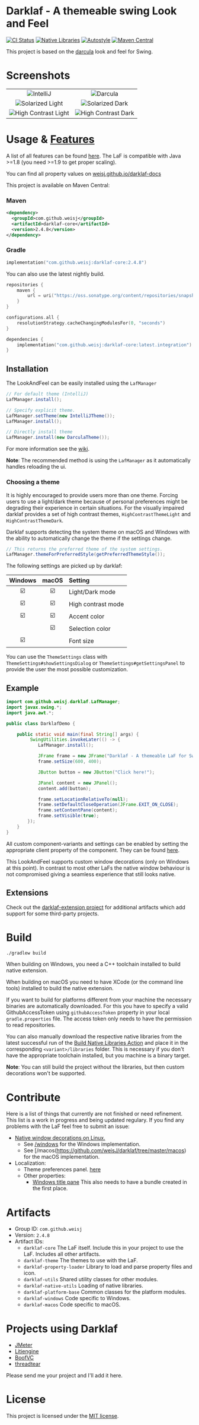 # Darklaf -  A themeable swing Look and Feel

[![CI Status](https://github.com/weisJ/darklaf/workflows/CI/badge.svg?branch=master)](https://github.com/weisJ/darklaf/actions?query=workflow%3ACI)
[![Native Libraries](https://github.com/weisJ/darklaf/workflows/Build%20Native%20Libraries/badge.svg)](https://github.com/weisJ/darklaf/actions?query=workflow%3A%22Build+Native+Libraries%22)
[![Autostyle](https://github.com/weisJ/darklaf/workflows/Autostyle/badge.svg)](https://github.com/weisJ/darklaf/actions?query=workflow%3AAutostyle)
[![Maven Central](https://img.shields.io/maven-central/v/com.github.weisj/darklaf-core?label=Maven%20Central)](https://search.maven.org/artifact/com.github.weisj/darklaf-core)

This project is based on the [darcula](https://github.com/bulenkov/Darcula) look and feel for Swing.

# Screenshots
|   |   |
|:-:|:-:|
|![IntelliJ](https://github.com/weisJ/darklaf/blob/master/img/file_chooser/intellij.png)|![Darcula](https://github.com/weisJ/darklaf/blob/master/img/file_chooser/darcula.png)|
|![Solarized Light](https://github.com/weisJ/darklaf/blob/master/img/file_chooser/solatized_light.png)|![Solarized Dark](https://github.com/weisJ/darklaf/blob/master/img/file_chooser/solarized_dark.png)|
|![High Contrast Light](https://github.com/weisJ/darklaf/blob/master/img/file_chooser/high_constrast_light.png)|![High Contrast Dark](https://github.com/weisJ/darklaf/blob/master/img/file_chooser/high_constrast_dark.png)|

# Usage & [Features](https://github.com/weisJ/darklaf/wiki#features)
A list of all features can be found [here](https://github.com/weisJ/darklaf/wiki#features).
The LaF is compatible with Java >=1.8 (you need >=1.9 to get proper scaling).

You can find all property values on [weisj.github.io/darklaf-docs](https://weisj.github.io/darklaf-docs/)

This project is available on Maven Central:
### Maven
````xml
<dependency>
  <groupId>com.github.weisj</groupId>
  <artifactId>darklaf-core</artifactId>
  <version>2.4.8</version>
</dependency>
````
### Gradle
````kotlin
implementation("com.github.weisj:darklaf-core:2.4.8")
````

You can also use the latest nightly build.
````kotlin
repositories {
    maven {
        url = uri("https://oss.sonatype.org/content/repositories/snapshots/")
    }
}

configurations.all {
    resolutionStrategy.cacheChangingModulesFor(0, "seconds")
}

dependencies {
    implementation("com.github.weisj:darklaf-core:latest.integration")
}
````

## Installation
The LookAndFeel can be easily installed using the `LafManager`
````java
// For default theme (IntelliJ)
LafManager.install();

// Specify explicit theme.
LafManager.setTheme(new IntelliJTheme());
LafManager.install();

// Directly install theme
LafManager.install(new DarculaTheme());
````

For more information see the [wiki](https://github.com/weisJ/darklaf/wiki/LafManager#setting-the-theme).

**Note**: The recommended method is using the `LafManager` as it automatically handles reloading the ui. 

### Choosing a theme
It is highly encouraged to provide users more than one theme. Forcing users to use a light/dark theme because of personal preferences might be degrading their experience in certain situations. 
For the visually impaired darklaf provides a set of high contrast themes, `HighContrastThemeLight` and `HighContrastThemeDark`.

Darklaf supports detecting the system theme on macOS and Windows with the ability to automatically change the theme if the settings change.

````java
// This returns the preferred theme of the system settings.
LafManager.themeForPreferredStyle(getPreferredThemeStyle());
````

The following settings are picked up by darklaf:

| Windows                   | macOS                   | Setting             |
|:-------------------------:|:-----------------------:|:--------------------|
| :ballot_box_with_check:   | :ballot_box_with_check: | Light/Dark mode     |
| :ballot_box_with_check:   | :ballot_box_with_check: | High contrast mode  |
| :ballot_box_with_check:   | :ballot_box_with_check: | Accent color        |
|                           | :ballot_box_with_check: | Selection color     |
| :ballot_box_with_check:   |                         | Font size           |

You can use the `ThemeSettings` class with `ThemeSettings#showSettingsDialog` or `ThemeSettings#getSettingsPanel` to provide the user
the most possible customization.

## Example
````java
import com.github.weisj.darklaf.LafManager;
import javax.swing.*;
import java.awt.*;

public class DarklafDemo {

    public static void main(final String[] args) {
         SwingUtilities.invokeLater(() -> {
            LafManager.install();

            JFrame frame = new JFrame("Darklaf - A themeable LaF for Swing");
            frame.setSize(600, 400);

            JButton button = new JButton("Click here!");

            JPanel content = new JPanel();
            content.add(button);

            frame.setLocationRelativeTo(null);
            frame.setDefaultCloseOperation(JFrame.EXIT_ON_CLOSE);
            frame.setContentPane(content);
            frame.setVisible(true);
        });
    }
}
````

All custom component-variants and settings can be enabled by setting the appropriate client
property of the component.
They can be found [here](https://github.com/weisJ/darklaf/wiki/Features#alternative-visualsbehaviour-for-components).

This LookAndFeel supports custom window decorations (only on Windows at this point). In contrast to most other LaFs the native window behaviour is not compromised giving a seamless experience that still looks native.

## Extensions
Check out the [darklaf-extension project](https://github.com/weisJ/darklaf-extensions) for additional artifacts which add
support for some third-party projects.

# Build

    ./gradlew build

When building on Windows, you need a C++ toolchain installed to build native extension.

When building on macOS you need to have XCode (or the command line tools) installed to build the native extension.

If you want to build for platforms different from your machine the necessary binaries are automatically downloaded.
For this you have to specify a valid GithubAccessToken using `githubAccessToken` property in your local `gradle.properties` file.
The access token only needs to have the permission to read repositories.

You can also manually download the respective native libraries
from the latest successful run of the [Build Native Libraries Action](https://github.com/weisJ/darklaf/actions?query=workflow%3A%22Build+Native+Libraries%22+branch%3Amaster) and place it in the corresponding `<variant>/libraries` folder.
This is necessary if you don't have the appropriate toolchain installed, but you machine is a binary target. 

**Note**: You can still build the project without the libraries, but then custom decorations won't be supported.

# Contribute
Here is a list of things that currently are not finished or need refinement. This list is a work in progress and being updated regulary. If you find any problems with the LaF feel free to submit an issue:

- [Native window decorations on Linux.](https://github.com/weisJ/darklaf/issues/2)
  * See [/windows](https://github.com/weisJ/darklaf/tree/master/windows) for the Windows implementation.
  * See [/macos(https://github.com/weisJ/darklaf/tree/master/macos) for the macOS implementation.
- Localization:
  * Theme preferences panel. [here](https://github.com/weisJ/darklaf/blob/master/core/src/main/resources/theme_settings.properties)
  * Other properties:
      * [Windows title pane](https://github.com/weisJ/darklaf/blob/master/windows/src/main/java/com/github/weisj/darklaf/platform/windows/ui/WindowsTitlePane.java)
        This also needs to have a bundle created in the first place.
# Artifacts
- Group ID: `com.github.weisj`
- Version: `2.4.8`
- Artifact IDs:
  - `darklaf-core` The LaF itself. Include this in your project to use the LaF. Includes all other artifacts.
  - `darklaf-theme` The themes to use with the LaF.
  - `darklaf-property-loader` Library to load and parse property files and icon.
  - `darklaf-utils` Shared utility classes for other modules.
  - `darklaf-native-utils` Loading of native libraries.
  - `darklaf-platform-base` Common classes for the platform modules.
  - `darklaf-windows` Code specific to Windows.
  - `darklaf-macos` Code specific to macOS.

# Projects using Darklaf

- [JMeter](https://github.com/apache/jmeter)
- [Litiengine](https://github.com/gurkenlabs/litiengine)
- [BoofVC](https://github.com/lessthanoptimal/BoofCV)
- [threadtear](https://github.com/GraxCode/threadtear)

Please send me your project and I'll add it here.

# License
This project is licensed under the [MIT license](https://github.com/weisJ/darklaf/blob/master/LICENSE).
